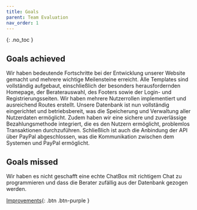 ```yaml
---
title: Goals
parent: Team Evaluation
nav_order: 1
---
```



{: .no_toc }
## Goals achieved

Wir haben bedeutende Fortschritte bei der Entwicklung unserer Website gemacht und mehrere wichtige Meilensteine erreicht. Alle Templates sind vollständig aufgebaut, einschließlich der besonders herausfordernden Homepage, der Beraterauswahl, des Footers sowie der Login- und Registrierungsseiten. Wir haben mehrere Nutzerrollen implementiert und ausreichend Routes erstellt. Unsere Datenbank ist nun vollständig eingerichtet und betriebsbereit, was die Speicherung und Verwaltung aller Nutzerdaten ermöglicht. Zudem haben wir eine sichere und zuverlässige Bezahlungsmethode integriert, die es den Nutzern ermöglicht, problemlos Transaktionen durchzuführen. Schließlich ist auch die Anbindung der API über PayPal abgeschlossen, was die Kommunikation zwischen dem Systemen und PayPal ermöglicht.


## Goals missed

Wir haben es nicht geschafft eine echte ChatBox mit richtigem Chat zu programmieren und dass die Berater zufällig aus der Datenbank gezogen werden.


[Improvements](https://pillek.github.io/team-eval/improvements.html){: .btn .btn-purple }
